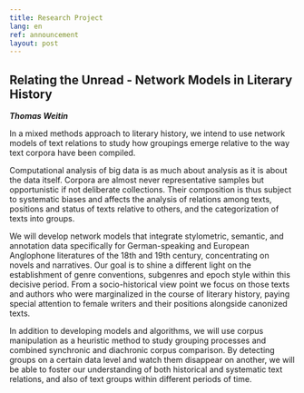 ```yaml
---
title: Research Project
lang: en
ref: announcement
layout: post
---
```


## Relating the Unread - Network Models in Literary History

***Thomas Weitin***

In a mixed methods approach to literary history, we intend to use network models of text relations to study how groupings emerge relative to the way text corpora have been compiled.

Computational analysis of big data is as much about analysis as it is about the data itself. Corpora are almost never representative samples but opportunistic if not deliberate collections. Their composition is thus subject to systematic biases and affects the analysis of relations among texts, positions and status of texts relative to others, and the categorization of texts into groups.

We will develop network models that integrate stylometric, semantic, and annotation data specifically for German-speaking and European Anglophone literatures of the 18th and 19th century, concentrating on novels and narratives. Our goal is to shine a different light on the establishment of genre conventions, subgenres and epoch style within this decisive period. From a socio-historical view point we focus on those texts and authors who were marginalized in the course of literary history, paying special attention to female writers and their positions alongside canonized texts.

In addition to developing models and algorithms, we will use corpus manipulation as a heuristic method to study grouping processes and combined synchronic and diachronic corpus comparison. By detecting groups on a certain data level and watch them disappear on another, we will be able to foster our understanding of both historical and systematic text relations, and also of text groups within different periods of time.



